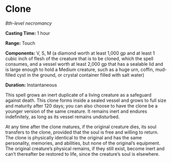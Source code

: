 <title>Clone</title>

# Clone

_8th-level necromancy_

**Casting Time:** 1 hour

**Range:** Touch

**Components:** V, S, M (a diamond worth at
least 1,000 gp and at least 1 cubic inch of
flesh of the creature that is to be cloned,
which the spell consumes, and a vessel worth
at least 2,000 gp that has a sealable lid and
is large enough to hold a Medium creature,
such as a huge urn, coffin, mud-filled cyst
in the ground, or crystal container filled
with salt water)

**Duration:** Instantaneous

This spell grows an inert duplicate of a
living creature as a safeguard against death.
This clone forms inside a sealed vessel and
grows to full size and maturity after 120
days; you can also choose to have the clone
be a younger version of the same creature. It
remains inert and endures indefinitely, as
long as its vessel remains undisturbed.

At any time after the clone matures, if the
original creature dies, its soul transfers to
the clone, provided that the soul is free and
willing to return. The clone is physically
identical to the original and has the same
personality, memories, and abilities, but
none of the original’s equipment. The
original creature’s physical remains, if they
still exist, become inert and can’t
thereafter be restored to life, since the
creature’s soul is elsewhere.


